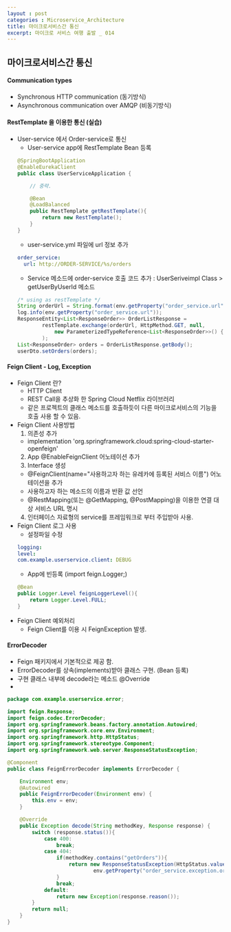 ```yaml
---
layout : post
categories : Microservice_Architecture
title: 마이크로서비스간 통신
excerpt: 마이크로 서비스 여행 출발 _ 014
---
```


## 마이크로서비스간 통신

#### Communication types
* Synchronous HTTP communication (동기방식)
* Asynchronous communication over AMQP (비동기방식)

#### RestTemplate 을 이용한 통신 (실습)
* User-service 에서 Order-service로 통신
  - User-service app에 RestTemplate Bean 등록  
  ```java
  @SpringBootApplication
  @EnableEurekaClient
  public class UserServiceApplication {

      // 중략.

      @Bean
      @LoadBalanced
      public RestTemplate getRestTemplate(){
          return new RestTemplate();
      }
  }
  ```
  - user-service.yml 파일에 url 정보 추가
  ```yml
  order_service:
    url: http://ORDER-SERVICE/%s/orders
  ```
  - Service 메소드에 order-service 호출 코드 추가 : UserSeriveimpl Class > getUserByUserId 메소드
  ```java
  /* using as restTemplate */
  String orderUrl = String.format(env.getProperty("order_service.url"), userId);
  log.info(env.getProperty("order_service.url"));
  ResponseEntity<List<ResponseOrder>> OrderListResponse =
          restTemplate.exchange(orderUrl, HttpMethod.GET, null,
              new ParameterizedTypeReference<List<ResponseOrder>>() {}
          );
  List<ResponseOrder> orders = OrderListResponse.getBody();
  userDto.setOrders(orders);
  ```

#### Feign Client - Log, Exception
* Feign Client 란?
  - HTTP Client
  - REST Call을 추상화 한 Spring Cloud Netflix 라이브러리
  - 같은 프로젝트의 클래스 메소드를 호출하듯이 다른 마이크로서비스의 기능을 호출 사용 할 수 있음. 
* Feign Client 사용방법
  1. 의존성 추가
    - implementation 'org.springframework.cloud:spring-cloud-starter-openfeign'
  2. App @EnableFeignClient 어노테이션 추가
  3. Interface 생성
    - @FeignClient(name="사용하고자 하는 유레카에 등록된 서비스 이름") 어노테이션을 추가
    - 사용하고자 하는 메소드의 이름과 반환 값 선언
    - @RestMapping(또는 @GetMapping, @PostMapping)을 이용한 연결 대상 서비스 URL 명시
  4. 인터페이스 자료형의 service를 프레임워크로 부터 주입받아 사용.
* Feign Client 로그 사용
  + 설정파일 수정
  ```yml
  logging:
  level:
  com.example.userservice.client: DEBUG
  ```
  + App에 빈등록 (import feign.Logger;)
  ```java
  @Bean
  public Logger.Level feignLoggerLevel(){
      return Logger.Level.FULL;
  }
  ```
* Feign Client 예외처리
  + Feign Client를 이용 시 FeignException 발생.

#### ErrorDecoder
  + Feign 패키지에서 기본적으로 제공 함.
  + ErrorDecoder를 상속(implements)받아 클래스 구현. (Bean 등록)
  + 구현 클래스 내부에 decode라는 메소드 @Override
  + 
  ```java
  package com.example.userservice.error;

  import feign.Response;
  import feign.codec.ErrorDecoder;
  import org.springframework.beans.factory.annotation.Autowired;
  import org.springframework.core.env.Environment;
  import org.springframework.http.HttpStatus;
  import org.springframework.stereotype.Component;
  import org.springframework.web.server.ResponseStatusException;

  @Component
  public class FeignErrorDecoder implements ErrorDecoder {

      Environment env;
      @Autowired
      public FeignErrorDecoder(Environment env) {
          this.env = env;
      }

      @Override
      public Exception decode(String methodKey, Response response) {
          switch (response.status()){
              case 400:
                  break;
              case 404:
                  if(methodKey.contains("getOrders")){
                      return new ResponseStatusException(HttpStatus.valueOf(response.status()),
                              env.getProperty("order_service.exception.orders_is_empty"));
                  }
                  break;
              default:
                  return new Exception(response.reason());
          }
          return null;
      }
  }

  ```